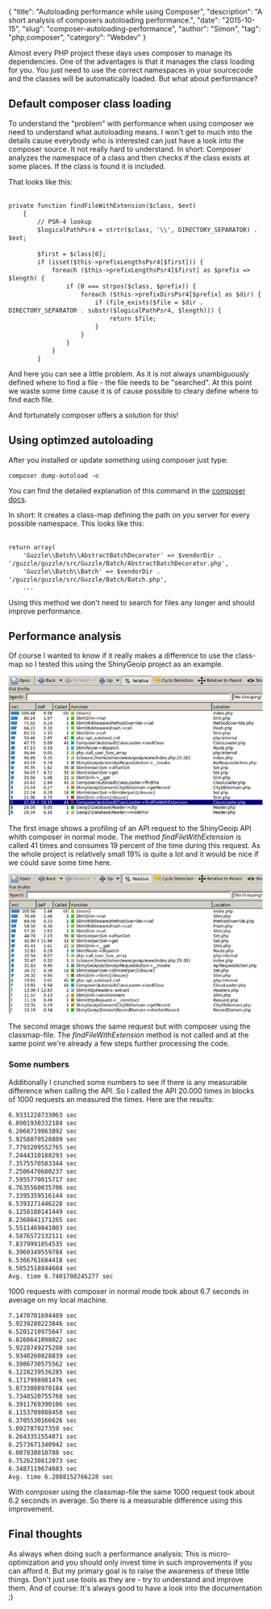 {
    "title": "Autoloading performance while using Composer",
    "description": "A short analysis of composers autoloading performance.",
    "date": "2015-10-15",
    "slug": "composer-autoloading-performance",
    "author": "Simon",
    "tag": "php,composer",
    "category": "Webdev"
}

Almost every PHP project these days uses composer to manage its dependencies. One of the advantages is that it manages
the class loading for you. You just need to use the correct namespaces in your sourcecode and the classes will be
automatically loaded. But what about performance?

## Default composer class loading

To understand the "problem" with performance when using composer we need to understand what autoloading means.
I won't get to much into the details cause everybody who is interested can just have a look into the composer source.
It not really hard to understand. In short: Composer analyzes the namespace of a class and then checks if the class
exists at some places. If the class is found it is included.

That looks like this:

<pre><code class="language-php">
private function findFileWithExtension($class, $ext)
    {
        // PSR-4 lookup
        $logicalPathPsr4 = strtr($class, '\\', DIRECTORY_SEPARATOR) . $ext;

        $first = $class[0];
        if (isset($this->prefixLengthsPsr4[$first])) {
            foreach ($this->prefixLengthsPsr4[$first] as $prefix => $length) {
                if (0 === strpos($class, $prefix)) {
                    foreach ($this->prefixDirsPsr4[$prefix] as $dir) {
                        if (file_exists($file = $dir . DIRECTORY_SEPARATOR . substr($logicalPathPsr4, $length))) {
                            return $file;
                        }
                    }
                }
            }
        }
</code></pre>

And here you can see a little problem. As it is not always unambiguously defined where to find a file - the file
needs to be "searched". At this point we waste some time cause it is of cause possible to cleary define where to
find each file.

And fortunately composer offers a solution for this!

## Using optimzed autoloading

After you installed or update something using composer just type:

<pre><code class="language-bash">composer dump-autoload -o</code></pre>

You can find the detailed explanation of this command in the [composer docs](https://getcomposer.org/doc/03-cli.md#dump-autoload).

In short: It creates a class-map defining the path on you server for every possible namespace. This looks like this:

<pre><code class="language-php">
return array(
    'Guzzle\\Batch\\AbstractBatchDecorator' => $vendorDir . '/guzzle/guzzle/src/Guzzle/Batch/AbstractBatchDecorator.php',
    'Guzzle\\Batch\\Batch' => $vendorDir . '/guzzle/guzzle/src/Guzzle/Batch/Batch.php',
    ...
</code></pre>

Using this method we don't need to search for files any longer and should improve performance.

## Performance analysis

Of course I wanted to know if it really makes a difference to use the class-map so I tested this using the
ShinyGeoip project as an example.

<img src="/images/blog/composer_profile_01.jpg" alt="composer profile 1" title="Composer Autoloading Profile" class="centered" />

The first image shows a profiling of an API request to the ShinyGeoip API whith composer in normal mode. The method
_findFileWithExtension_ is called 41 times and consumes 19 percent of the time during this request. As the whole project
is relatively small 19% is quite a lot and it would be nice if we could save some time here.

<img src="/images/blog/composer_profile_02.jpg" alt="composer profile 2" title="Composer Autoloading Profile" class="centered" />

The second image shows the same request but with composer using the classmap-file. The _findFileWithExtension_ method
is not called and at the same point we're already a few steps further processing the code.

### Some numbers

Additionally I crunched some numbers to see if there is any measurable difference when calling the API. So I called
the API 20.000 times in blocks of 1000 requests an measured the times. Here are the results:

```
6.9331228733063 sec
6.0901930332184 sec
6.2068719863892 sec
5.9258079528809 sec
7.7793209552765 sec
7.2444310188293 sec
7.3575570583344 sec
7.2506470680237 sec
7.5955770015717 sec
6.7635560035706 sec
7.3395359516144 sec
6.5393271446228 sec
6.1258180141449 sec
8.2368841171265 sec
5.5511469841003 sec
4.5876572132111 sec
7.8379991054535 sec
6.3960349559784 sec
6.5366761684418 sec
6.5052518844604 sec
Avg. time 6.7401708245277 sec
```

1000 requests with composer in normal mode took about 6.7 seconds in average on my local machine.

```
7.1470701694489 sec
5.9239280223846 sec
6.5201210975647 sec
6.8260641098022 sec
5.9228749275208 sec
5.9340260028839 sec
6.3986730575562 sec
6.1228239536285 sec
6.1717998981476 sec
5.8733088970184 sec
5.7348520755768 sec
6.3911769390106 sec
6.1153709888458 sec
6.3705530166626 sec
5.092787027359 sec
6.2643351554871 sec
6.2573671340942 sec
6.007838010788 sec
6.7526230812073 sec
6.3487119674683 sec
Avg. time 6.2088152766228 sec
```

With composer using the classmap-file the same 1000 request took about 6.2 seconds in average. So there is a
measurable difference using this improvement.

## Final thoughts

As always when doing such a performance analysis: This is micro-optimization and you should only invest time in such
improvements if you can afford it. But my primary goal is to raise the awareness of these little things. Don't just use
tools as they are - try to understand and improve them. And of course: It's always good to have a look into the documentation ;)